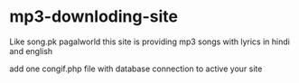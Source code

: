 # mp3-downloding-site
Like song.pk pagalworld this site is providing mp3 songs with lyrics in hindi and english 

add one congif.php file with database connection to active your site
